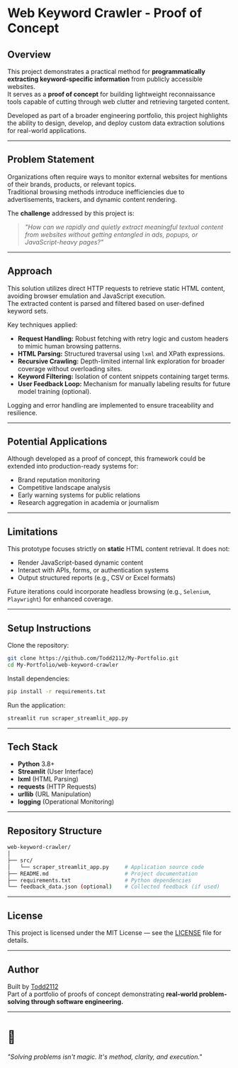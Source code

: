 # Web Keyword Crawler - Proof of Concept

## Overview

This project demonstrates a practical method for **programmatically extracting keyword-specific information** from publicly accessible websites.  
It serves as a **proof of concept** for building lightweight reconnaissance tools capable of cutting through web clutter and retrieving targeted content.

Developed as part of a broader engineering portfolio, this project highlights the ability to design, develop, and deploy custom data extraction solutions for real-world applications.

---

## Problem Statement

Organizations often require ways to monitor external websites for mentions of their brands, products, or relevant topics.  
Traditional browsing methods introduce inefficiencies due to advertisements, trackers, and dynamic content rendering.

The **challenge** addressed by this project is:  
> *"How can we rapidly and quietly extract meaningful textual content from websites without getting entangled in ads, popups, or JavaScript-heavy pages?"*

---

## Approach

This solution utilizes direct HTTP requests to retrieve static HTML content, avoiding browser emulation and JavaScript execution.  
The extracted content is parsed and filtered based on user-defined keyword sets.

Key techniques applied:

- **Request Handling:** Robust fetching with retry logic and custom headers to mimic human browsing patterns.
- **HTML Parsing:** Structured traversal using `lxml` and XPath expressions.
- **Recursive Crawling:** Depth-limited internal link exploration for broader coverage without overloading sites.
- **Keyword Filtering:** Isolation of content snippets containing target terms.
- **User Feedback Loop:** Mechanism for manually labeling results for future model training (optional).

Logging and error handling are implemented to ensure traceability and resilience.

---

## Potential Applications

Although developed as a proof of concept, this framework could be extended into production-ready systems for:

- Brand reputation monitoring
- Competitive landscape analysis
- Early warning systems for public relations
- Research aggregation in academia or journalism

---

## Limitations

This prototype focuses strictly on **static** HTML content retrieval. It does not:

- Render JavaScript-based dynamic content
- Interact with APIs, forms, or authentication systems
- Output structured reports (e.g., CSV or Excel formats)

Future iterations could incorporate headless browsing (e.g., `Selenium`, `Playwright`) for enhanced coverage.

---

## Setup Instructions

Clone the repository:

```bash
git clone https://github.com/Todd2112/My-Portfolio.git
cd My-Portfolio/web-keyword-crawler
```

Install dependencies:

```bash
pip install -r requirements.txt
```

Run the application:

```bash
streamlit run scraper_streamlit_app.py
```

---

## Tech Stack

- **Python** 3.8+
- **Streamlit** (User Interface)
- **lxml** (HTML Parsing)
- **requests** (HTTP Requests)
- **urllib** (URL Manipulation)
- **logging** (Operational Monitoring)

---

## Repository Structure

```bash
web-keyword-crawler/
│
├── src/
│   └── scraper_streamlit_app.py     # Application source code
├── README.md                        # Project documentation
├── requirements.txt                 # Python dependencies
└── feedback_data.json (optional)    # Collected feedback (if used)
```

---

## License

This project is licensed under the MIT License — see the [LICENSE](../LICENSE) file for details.

---

## Author

Built by [Todd2112](https://github.com/Todd2112)  
Part of a portfolio of proofs of concept demonstrating **real-world problem-solving through software engineering.**

---

# 🚐

*"Solving problems isn't magic. It's method, clarity, and execution."*
